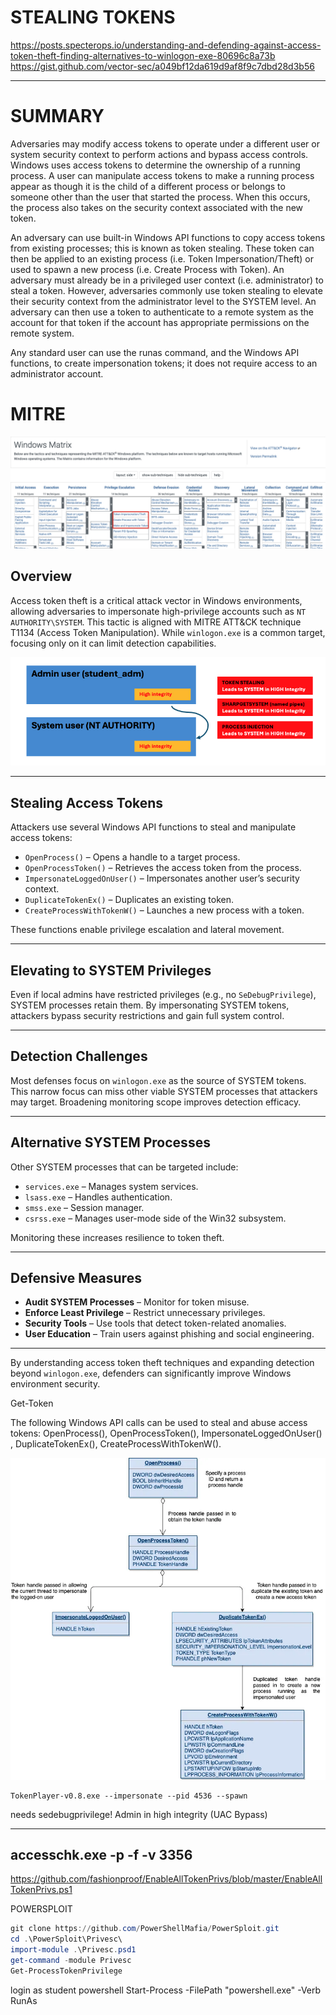 # STEALING TOKENS
<https://posts.specterops.io/understanding-and-defending-against-access-token-theft-finding-alternatives-to-winlogon-exe-80696c8a73b>
<https://gist.github.com/vector-sec/a049bf12da619d9af8f9c7dbd28d3b56>

---
# SUMMARY
Adversaries may modify access tokens to operate under a different user or system security context to perform actions and bypass access controls. Windows uses access tokens to determine the ownership of a running process. A user can manipulate access tokens to make a running process appear as though it is the child of a different process or belongs to someone other than the user that started the process. When this occurs, the process also takes on the security context associated with the new token.

An adversary can use built-in Windows API functions to copy access tokens from existing processes; this is known as token stealing. These token can then be applied to an existing process (i.e. Token Impersonation/Theft) or used to spawn a new process (i.e. Create Process with Token). An adversary must already be in a privileged user context (i.e. administrator) to steal a token. However, adversaries commonly use token stealing to elevate their security context from the administrator level to the SYSTEM level. An adversary can then use a token to authenticate to a remote system as the account for that token if the account has appropriate permissions on the remote system.

Any standard user can use the runas command, and the Windows API functions, to create impersonation tokens; it does not require access to an administrator account.

# MITRE

![screenshot](./images/token_mitre.jpg)

## Overview

Access token theft is a critical attack vector in Windows environments, allowing adversaries to impersonate high-privilege accounts such as `NT AUTHORITY\SYSTEM`. This tactic is aligned with MITRE ATT&CK technique T1134 (Access Token Manipulation). While `winlogon.exe` is a common target, focusing only on it can limit detection capabilities.

![screenshot](./images/token_overview.jpg)

---
##  Stealing Access Tokens

Attackers use several Windows API functions to steal and manipulate access tokens:

- `OpenProcess()` – Opens a handle to a target process.
- `OpenProcessToken()` – Retrieves the access token from the process.
- `ImpersonateLoggedOnUser()` – Impersonates another user’s security context.
- `DuplicateTokenEx()` – Duplicates an existing token.
- `CreateProcessWithTokenW()` – Launches a new process with a token.

These functions enable privilege escalation and lateral movement.

---
##  Elevating to SYSTEM Privileges

Even if local admins have restricted privileges (e.g., no `SeDebugPrivilege`), SYSTEM processes retain them. By impersonating SYSTEM tokens, attackers bypass security restrictions and gain full system control.

---
##  Detection Challenges

Most defenses focus on `winlogon.exe` as the source of SYSTEM tokens. This narrow focus can miss other viable SYSTEM processes that attackers may target. Broadening monitoring scope improves detection efficacy.

---
##  Alternative SYSTEM Processes

Other SYSTEM processes that can be targeted include:

- `services.exe` – Manages system services.
- `lsass.exe` – Handles authentication.
- `smss.exe` – Session manager.
- `csrss.exe` – Manages user-mode side of the Win32 subsystem.

Monitoring these increases resilience to token theft.

---
##  Defensive Measures

- **Audit SYSTEM Processes** – Monitor for token misuse.
- **Enforce Least Privilege** – Restrict unnecessary privileges.
- **Security Tools** – Use tools that detect token-related anomalies.
- **User Education** – Train users against phishing and social engineering.

---
By understanding access token theft techniques and expanding detection beyond `winlogon.exe`, defenders can significantly improve Windows environment security.


Get-Token

The following Windows API calls can be used to steal and abuse access tokens: OpenProcess(), OpenProcessToken(), ImpersonateLoggedOnUser() , DuplicateTokenEx(), CreateProcessWithTokenW().

![Screenshot](./images/accesstoken.jpg)


```
TokenPlayer-v0.8.exe --impersonate --pid 4536 --spawn
```

needs sedebugprivilege!
Admin in high integrity (UAC Bypass)

----
accesschk.exe -p -f -v 3356
---
https://github.com/fashionproof/EnableAllTokenPrivs/blob/master/EnableAllTokenPrivs.ps1

POWERSPLOIT

```powershell
git clone https://github.com/PowerShellMafia/PowerSploit.git
cd .\PowerSploit\Privesc\
import-module .\Privesc.psd1
get-command -module Privesc
Get-ProcessTokenPrivilege
```

login as student
powershell
Start-Process -FilePath "powershell.exe" -Verb RunAs